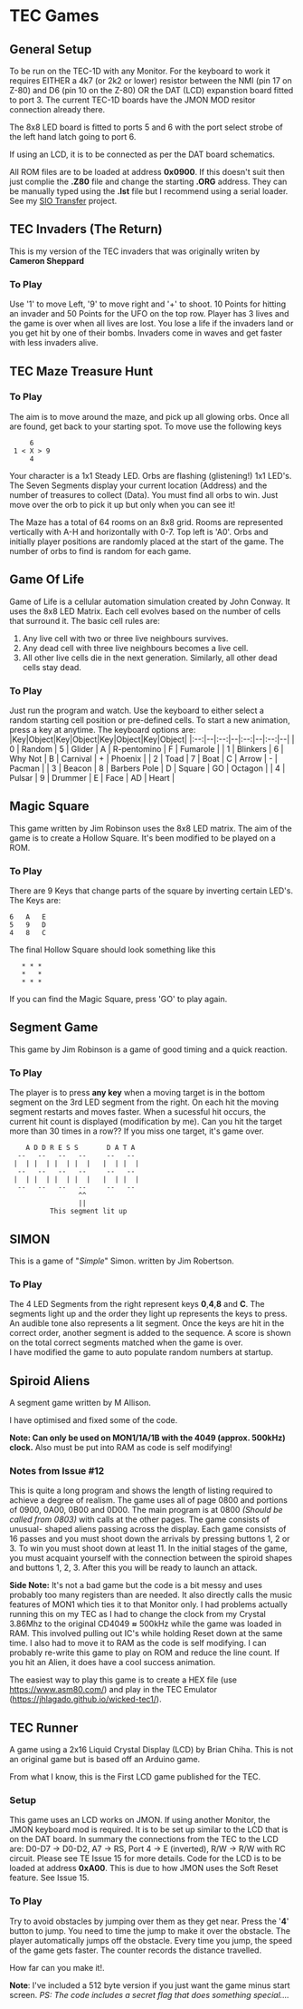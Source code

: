 
# TEC Games

## General Setup
To be run on the TEC-1D with any Monitor.  For the keyboard to work it requires EITHER a 4k7 (or 2k2 or lower) resistor between the NMI (pin 17 on Z-80) and D6 (pin 10 on the Z-80) OR the DAT (LCD) expanstion board fitted to port 3.  The current TEC-1D boards have the JMON MOD resitor connection already there.

The 8x8 LED board is fitted to ports 5 and 6 with the port select strobe of the left hand latch going to port 6.

If using an LCD, it is to be connected as per the DAT board schematics.
 
All ROM files are to be loaded at address **0x0900**.  If this doesn't suit then just complie the **.Z80** file and change the starting **.ORG** address.  They can be manually typed using the **.lst** file but I recommend using a serial loader.  See my  [SIO Transfer](https://github.com/bchiha/TEC-1D-Stuff/tree/master/sio_transfer) project.

## TEC Invaders (The Return)
This is my version of the TEC invaders that was originally writen by __Cameron Sheppard__

### To Play
Use '1' to move Left, '9' to move right and '+' to shoot.  10 Points for hitting an invader and 50 Points for the UFO on the top row.  Player has 3 lives and the game is over when all lives are lost.  You lose a life if the invaders land or you get hit by one of their bombs.  Invaders come in waves and get faster with less invaders alive.

## TEC Maze Treasure Hunt
### To Play
The aim is to move around the maze, and pick up all glowing orbs. Once all are found, get back to your starting spot.  To move use the following keys

         6
     1 < X > 9
         4

Your character is a 1x1 Steady LED.  Orbs are flashing (glistening!) 1x1 LED's.  The Seven Segments display your current location (Address) and the number of treasures to collect (Data).  You must find all orbs to win.  Just move over the orb to pick it up but only when you can see it!

The Maze has a total of 64 rooms on an 8x8 grid.  Rooms are represented vertically with A-H and horizontally with 0-7.  Top left is 'A0'.  Orbs and initially player positions are randomly placed at the start of the game.  The number of orbs to find is random for each game.

## Game Of Life
Game of Life is a cellular automation simulation created by John Conway.  It uses the 8x8 LED Matrix.  Each cell evolves based on the number of cells that surround it.  The basic cell rules are:

 1. Any live cell with two or three live neighbours survives.
 2. Any dead cell with three live neighbours becomes a live cell.
 3. All other live cells die in the next generation. Similarly, all other dead cells stay dead.

### To Play
Just run the program and watch.  Use the keyboard to either select a random starting cell position or pre-defined cells.  To start a new animation, press a key at anytime.  The keyboard options are:
|Key|Object|Key|Object|Key|Object|Key|Object|
|:--:|--|:--:|--|:--:|--|:--:|--|
| 0 | Random | 5 | Glider | A | R-pentomino | F | Fumarole |
| 1 | Blinkers | 6 | Why Not | B | Carnival | + | Phoenix |
| 2 | Toad | 7 | Boat | C | Arrow | - | Pacman |
| 3 | Beacon | 8 | Barbers Pole | D | Square | GO | Octagon |
| 4 | Pulsar | 9 | Drummer | E | Face | AD | Heart |

## Magic Square
This game written by Jim Robinson uses the 8x8 LED matrix.  The aim of the game is to create a Hollow Square.  It's been modified to be played on a ROM.
### To Play
There are 9 Keys that change parts of the square by inverting certain LED's.   The Keys are:

    6	A	E
    5	9	D
    4	8	C
   The final Hollow Square should look something like this

       * * *
       *   *
       * * *
   If you can find the Magic Square, press 'GO' to play again.

## Segment Game
This game  by Jim Robinson is a game of good timing and a quick reaction.
### To Play
The player is to press **any key** when a moving target is in the bottom segment on the 3rd LED segment from the right.  On each hit the moving segment restarts and moves faster.  When a sucessful hit occurs, the current hit count is displayed (modification by me).  Can you hit the target more than 30 times in a row??  If you miss one target, it's game over.

        A D D R E S S       D A T A
      --   --   --   --     --   --
     |  | |  | |  | |  |   |  | |  |
      --   --   --   --     --   --
     |  | |  | |  | |  |   |  | |  |
      --   --   --   --     --   --
                     ^^
                     ||
              This segment lit up

## SIMON
This is a game of "*Simple*" Simon. written by Jim Robertson.
### To Play
The 4 LED Segments from the right represent keys **0**,**4**,**8** and **C**.  The segments light up and the order they light up represents the keys to press.  An audible tone also represents a lit segment.   Once the keys are hit in the correct order, another segment is added to the sequence.  A score is shown on the total correct segments matched when the game is over.  
I have modified the game to auto populate random numbers at startup.

## Spiroid Aliens
A segment game written by M Allison.

I have optimised and fixed some of the code.

**Note:  Can only be used on MON1/1A/1B with the 4049 (approx. 500kHz) clock.**  Also must be put into RAM as code is self modifying!

### Notes from Issue #12
This is quite a long program and shows the length of listing required to achieve a degree of realism. The game uses all of page 0800 and portions of 0900, 0A00, 0B00 and 0D00.
The main program is at 0800 *(Should be called from 0803)* with calls at the other pages.  The game consists of unusual- shaped aliens passing across the display. Each game consists of 16 passes and you must shoot down the arrivals by pressing buttons 1, 2 or 3. To win you must shoot down at least 11.
In the initial stages of the game, you must acquaint yourself with the connection between the spiroid shapes and buttons 1, 2, 3. After this you will be ready to launch an attack.

**Side Note:** It's not a bad game but the code is a bit messy and uses probably too many registers than are needed.  It also directly calls the music features of MON1 which ties it to that Monitor only.
I had problems actually running this on my TEC as I had to change the clock from my Crystal 3.86Mhz to the original CD4049 **≈** 500kHz while the game was loaded in RAM.  This involved pulling out IC's while holding Reset down at the same time.  I also had to move it to RAM as the code is self modifying.  I can probably re-write this game to play on ROM and reduce the line count.  If you hit an Alien, it does have a cool success animation.

The easiest way to play this game is to create a HEX file (use https://www.asm80.com/) and play in the TEC Emulator (https://jhlagado.github.io/wicked-tec1/).


## TEC Runner
A game using a 2x16 Liquid Crystal Display (LCD) by Brian Chiha.  This is not an original game but is based off an Arduino game.

From what I know, this is the First LCD game published for the TEC.  

### Setup
This game uses an LCD works on JMON.  If using another Monitor, the JMON keyboard mod is required.  It is to be set up similar to the LCD that is on the DAT board.  In summary the connections from the TEC to the LCD are: D0-D7 -> D0-D2, A7 -> RS, Port 4 -> E (inverted), R/W -> R/W with RC circuit.  Please see TE Issue 15 for more details.  Code for the LCD is to be loaded at address **0xA00**.  This is due to how JMON uses the Soft Reset feature.  See Issue 15.

### To Play
Try to avoid obstacles by jumping over them as they get near.  Press the '**4**' button to jump.  You need to time the jump to make it over the obstacle.  The player automatically jumps off the obstacle.  Every time you jump, the speed of the game gets faster.  The counter records the distance travelled.

How far can you make it!.

**Note**: I've included a 512 byte version if you just want the game minus start screen.  *PS: The code includes a secret flag that does something special....*
